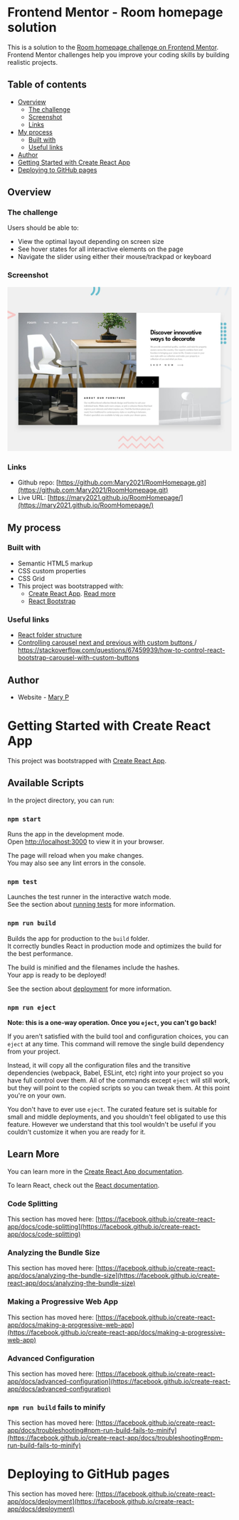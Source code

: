 # Frontend Mentor - Room homepage solution

This is a solution to the [Room homepage challenge on Frontend Mentor](https://www.frontendmentor.io/challenges/room-homepage-BtdBY_ENq). Frontend Mentor challenges help you improve your coding skills by building realistic projects. 

## Table of contents

- [Overview](#overview)
  - [The challenge](#the-challenge)
  - [Screenshot](#screenshot)
  - [Links](#links)
- [My process](#my-process)
  - [Built with](#built-with)
  - [Useful links](#useful-links)
- [Author](#author)
- [Getting Started with Create React App](#getting-started-with-create-react-app)
- [Deploying to GitHub pages](#deploying-to-github-pages)

## Overview

### The challenge

Users should be able to:

- View the optimal layout depending on screen size
- See hover states for all interactive elements on the page
- Navigate the slider using either their mouse/trackpad or keyboard

### Screenshot

![](./design/desktop-preview.jpg)


### Links

- Github repo: [https://github.com:Mary2021/RoomHomepage.git](https://github.com:Mary2021/RoomHomepage.git)
- Live URL: [https://mary2021.github.io/RoomHomepage/](https://mary2021.github.io/RoomHomepage/)

## My process

### Built with

- Semantic HTML5 markup
- CSS custom properties
- CSS Grid
- This project was bootstrapped with: 
    - [Create React App](https://create-react-app.dev/docs/getting-started). [Read more](#getting-started-with-create-react-app)
    - [React Bootstrap](https://react-bootstrap.github.io/getting-started/introduction)

### Useful links

- [React folder structure](https://blog.webdevsimplified.com/2022-07/react-folder-structure/)
- [Controlling carousel next and previous with custom buttons ](https://github.com/react-bootstrap/react-bootstrap/issues/3245) 
/ https://stackoverflow.com/questions/67459939/how-to-control-react-bootstrap-carousel-with-custom-buttons

## Author

- Website - [Mary P](https://github.com/Mary2021)

# Getting Started with Create React App

This project was bootstrapped with [Create React App](https://github.com/facebook/create-react-app).

## Available Scripts

In the project directory, you can run:

### `npm start`

Runs the app in the development mode.\
Open [http://localhost:3000](http://localhost:3000) to view it in your browser.

The page will reload when you make changes.\
You may also see any lint errors in the console.

### `npm test`

Launches the test runner in the interactive watch mode.\
See the section about [running tests](https://facebook.github.io/create-react-app/docs/running-tests) for more information.

### `npm run build`

Builds the app for production to the `build` folder.\
It correctly bundles React in production mode and optimizes the build for the best performance.

The build is minified and the filenames include the hashes.\
Your app is ready to be deployed!

See the section about [deployment](https://facebook.github.io/create-react-app/docs/deployment) for more information.

### `npm run eject`

**Note: this is a one-way operation. Once you `eject`, you can't go back!**

If you aren't satisfied with the build tool and configuration choices, you can `eject` at any time. This command will remove the single build dependency from your project.

Instead, it will copy all the configuration files and the transitive dependencies (webpack, Babel, ESLint, etc) right into your project so you have full control over them. All of the commands except `eject` will still work, but they will point to the copied scripts so you can tweak them. At this point you're on your own.

You don't have to ever use `eject`. The curated feature set is suitable for small and middle deployments, and you shouldn't feel obligated to use this feature. However we understand that this tool wouldn't be useful if you couldn't customize it when you are ready for it.

## Learn More

You can learn more in the [Create React App documentation](https://facebook.github.io/create-react-app/docs/getting-started).

To learn React, check out the [React documentation](https://reactjs.org/).

### Code Splitting

This section has moved here: [https://facebook.github.io/create-react-app/docs/code-splitting](https://facebook.github.io/create-react-app/docs/code-splitting)

### Analyzing the Bundle Size

This section has moved here: [https://facebook.github.io/create-react-app/docs/analyzing-the-bundle-size](https://facebook.github.io/create-react-app/docs/analyzing-the-bundle-size)

### Making a Progressive Web App

This section has moved here: [https://facebook.github.io/create-react-app/docs/making-a-progressive-web-app](https://facebook.github.io/create-react-app/docs/making-a-progressive-web-app)

### Advanced Configuration

This section has moved here: [https://facebook.github.io/create-react-app/docs/advanced-configuration](https://facebook.github.io/create-react-app/docs/advanced-configuration)

### `npm run build` fails to minify

This section has moved here: [https://facebook.github.io/create-react-app/docs/troubleshooting#npm-run-build-fails-to-minify](https://facebook.github.io/create-react-app/docs/troubleshooting#npm-run-build-fails-to-minify)

# Deploying to GitHub pages

This section has moved here: [https://facebook.github.io/create-react-app/docs/deployment](https://facebook.github.io/create-react-app/docs/deployment)

